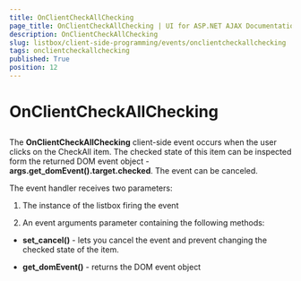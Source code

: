 ```yaml
---
title: OnClientCheckAllChecking
page_title: OnClientCheckAllChecking | UI for ASP.NET AJAX Documentation
description: OnClientCheckAllChecking
slug: listbox/client-side-programming/events/onclientcheckallchecking
tags: onclientcheckallchecking
published: True
position: 12
---
```


# OnClientCheckAllChecking

## 

The **OnClientCheckAllChecking** client-side event occurs when the user clicks on the CheckAll item. The checked state of this item can be inspected form the returned DOM event object - **args.get_domEvent().target.checked**. The event can be canceled.

The event handler receives two parameters:

1. The instance of the listbox firing the event

2. An event arguments parameter containing the following methods:

* **set_cancel()** - lets you cancel the event and prevent changing the checked state of the item.

* **get_domEvent()** - returns the DOM event object




